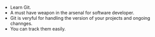 - Learn Git.
- A must have weapon in the arsenal for software developer.
- Git is veryful for handling the version of your projects and ongoing channges.
- You can track them easily.